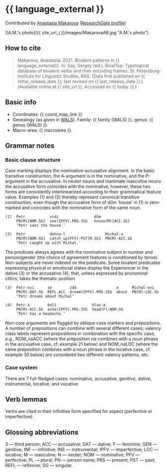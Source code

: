 # {{ language_external }}
Contributed by [Anastasia Makarova](https://katalog.uu.se/profile/?id=N20-1741) ([ResearchGate profile](https://www.researchgate.net/profile/Anastasia-Makarova-10))

![A.M.'s photo]({{ site_url_j }}/images/MakarovaAB.jpg "A.M.'s photo")

## How to cite
> Makarova, Anastasia. 2021. Bivalent patterns in {{ language_external}}. 
> In: Say, Sergey (ed.). BivalTyp: Typological database of bivalent verbs and their encoding frames. 
> St. Petersburg: Institute for Linguistic Studies, RAS. 
> (Data first published on {{ initial_release_date }}; 
> last revised on {{ last_release_date }}.) (Available online at {{ site_url }}, 
> Accessed on {{ today }}.)

## Basic info
- Coordinates: {{ coord_map_link }}.
- Genealogy (as given in [WALS](https://wals.info/)). Family: {{ family (WALS) }}, genus: {{ genus (WALS) }}.
- Macro-area: {{ macroarea }}.

## Grammar notes

### Basic clause structure

Case marking displays the nominative-accusative alignment. In the basic transitive construction, the A-argument is in the nominative, and the P-argument in the accusative. In neuter nouns and inanimate masculine nouns the accusative form coincides with the nominative, however, these two forms are consistently interlinearized according to their grammatical feature value. Examples (1) and (2) thereby represent canonical transitive construction, even though the accusative form of *dům* ‘house’ in (1) is zero-marked and coincides with the nominative form of the same noun.

```
(1)	 Petr           vidí                dům
     PN(M)[NOM.SG]  see(IPFV).PRS.3SG   house(M)[ACC.SG]
     ‘Petr sees the house.’

(2)	 Petr           dohna-l                  Michal-a
     PN(M)[NOM.SG]  catch_up(PFV)-PST[M.SG]  PN(M)-ACC.SG
     ‘Petr caught up with Michal.’

```
The predicate always agrees with the nominative subject in number and person/gender (the choice of agreement features is conditioned by tense). Non-subjects are never indexed on the predicate. Some bivalent predicates expressing physical or emotional states display the Experiencer in the dative (3) or the accusative (4), that, unless expressed by pronominal clitics, takes the thematic position. 

```
(3)	 Petr-ovi      se        zdá                  o      Michal-ovi
     PN(M)-DAT.SG  REFL.ACC  dream(IPFV).PRS.3SG  about  PN(M)-LOC.SG
     ‘Petr dreams about Michal’

(4)  Petr-a        bolí                hlav-a
     PN(M)-ACC.SG  ache(IPFV).PRS.3SG  head(F)-NOM.SG
     ‘Petr has a headache.’
```

Non-core arguments are flagged by oblique case markers and prepositions. A number of prepositions can combine with several different cases; valency class labels represent prepositions in combination with the specific case, e.g., NOM\_naACC (where the preposition *na* combines with a noun phrase in the accusative case, cf. example 21 below) and NOM\_naLOC (where the same preposition combines with a noun phrase in the locative case, cf. example 30 below) are considered two different valency patterns, etc.

### Case system
There are 7 full-fledged cases: nominative, accusative, genitive, dative, instrumental, locative, and vocative. 

## Verb lemmas
Verbs are cited in their infinitive form specified for aspect (perfective or imperfective). 


## Glossing abbreviations
3 — third person; ACC — accusative; DAT — dative; F — feminine; GEN — genitive; INF — infinitive; INS — instrumental; IPFV — imperfective; LOC — locative; M — masculine; N — neuter; NOM — nominative; PFV — perfective; PL — plural; PN — person name; PRS — present; PST — past; REFL — reflexive; SG — singular. 
